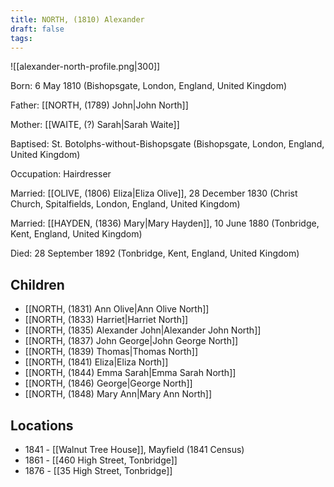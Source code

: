 ```yaml
---
title: NORTH, (1810) Alexander
draft: false
tags:
---
```

![[alexander-north-profile.png|300]]

Born: 6 May 1810 (Bishopsgate, London, England, United Kingdom)

Father: [[NORTH, (1789) John|John North]]

Mother: [[WAITE, (?) Sarah|Sarah Waite]]

Baptised: St. Botolphs-without-Bishopsgate (Bishopsgate, London, England, United Kingdom)

Occupation: Hairdresser

Married: [[OLIVE, (1806) Eliza|Eliza Olive]], 28 December 1830 (Christ Church, Spitalfields, London, England, United Kingdom)

Married: [[HAYDEN, (1836) Mary|Mary Hayden]], 10 June 1880 (Tonbridge, Kent, England, United Kingdom)

Died: 28 September 1892 (Tonbridge, Kent, England, United Kingdom)

## Children
- [[NORTH, (1831) Ann Olive|Ann Olive North]]
- [[NORTH, (1833) Harriet|Harriet North]]
- [[NORTH, (1835) Alexander John|Alexander John North]]
- [[NORTH, (1837) John George|John George North]]
- [[NORTH, (1839) Thomas|Thomas North]]
- [[NORTH, (1841) Eliza|Eliza North]]
- [[NORTH, (1844) Emma Sarah|Emma Sarah North]]
- [[NORTH, (1846) George|George North]]
- [[NORTH, (1848) Mary Ann|Mary Ann North]]

## Locations
- 1841 - [[Walnut Tree House]], Mayfield (1841 Census)
- 1861 - [[460 High Street, Tonbridge]]
- 1876 - [[35 High Street, Tonbridge]]